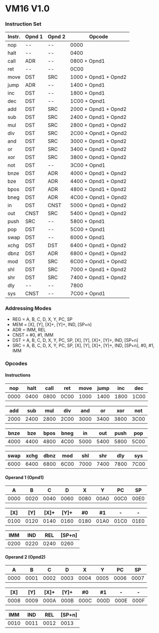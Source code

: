 # VM16 V1.0

### Instruction Set

| Instr. | Opnd 1 | Opnd 2 | Opcode               |
|--------|--------|--------|----------------------|
| nop    | --     | --     | 0000                 |
| halt   | --     | --     | 0400                 |
| call   | ADR    | --     | 0800 + Opnd1         |
| ret    | --     | --     | 0C00                 |
| move   | DST    | SRC    | 1000 + Opnd1 + Opnd2 |
| jump   | ADR    | --     | 1400 + Opnd1         |
| inc    | DST    | --     | 1800 + Opnd1         |
| dec    | DST    | --     | 1C00 + Opnd1         |
| add    | DST    | SRC    | 2000 + Opnd1 + Opnd2 |
| sub    | DST    | SRC    | 2400 + Opnd1 + Opnd2 |
| mul    | DST    | SRC    | 2800 + Opnd1 + Opnd2 |
| div    | DST    | SRC    | 2C00 + Opnd1 + Opnd2 |
| and    | DST    | SRC    | 3000 + Opnd1 + Opnd2 |
| or     | DST    | SRC    | 3400 + Opnd1 + Opnd2 |
| xor    | DST    | SRC    | 3800 + Opnd1 + Opnd2 |
| not    | DST    | --     | 3C00 + Opnd1         |
| bnze   | DST    | ADR    | 4000 + Opnd1 + Opnd2 |
| bze    | DST    | ADR    | 4400 + Opnd1 + Opnd2 |
| bpos   | DST    | ADR    | 4800 + Opnd1 + Opnd2 |
| bneg   | DST    | ADR    | 4C00 + Opnd1 + Opnd2 |
| in     | DST    | CNST   | 5000 + Opnd1 + Opnd2 |
| out    | CNST   | SRC    | 5400 + Opnd1 + Opnd2 |
| push   | SRC    | --     | 5800 + Opnd1         |
| pop    | DST    | --     | 5C00 + Opnd1         |
| swap   | DST    | --     | 6000 + Opnd1         |
| xchg   | DST    | DST    | 6400 + Opnd1 + Opnd2 |
| dbnz   | DST    | ADR    | 6800 + Opnd1 + Opnd2 |
| mod    | DST    | SRC    | 6C00 + Opnd1 + Opnd2 |
| shl    | DST    | SRC    | 7000 + Opnd1 + Opnd2 |
| shr    | DST    | SRC    | 7400 + Opnd1 + Opnd2 |
| dly    | --     | --     | 7800                 |
| sys    | CNST   | --     | 7C00 + Opnd1         |


### Addressing Modes

- REG = A, B, C, D, X, Y, PC, SP
- MEM = [X], [Y], [X]+, [Y]+, IND, [SP+n]
- ADR = IMM, REL
- CNST = #0, #1, IMM
- DST = A, B, C, D, X, Y, PC, SP, [X], [Y], [X]+, [Y]+, IND, [SP+n]
- SRC = A, B, C, D, X, Y, PC, SP, [X], [Y], [X]+, [Y]+, IND, [SP+n], #0, #1, IMM


### Opcodes

#### Instructions

| nop  | halt | call | ret  | move | jump | inc  | dec  |
|------|------|------|------|------|------|------|------|
| 0000 | 0400 | 0800 | 0C00 | 1000 | 1400 | 1800 | 1C00 |

| add  | sub  | mul  | div  | and  | or   | xor  | not  |
|------|------|------|------|------|------|------|------|
| 2000 | 2400 | 2800 | 2C00 | 3000 | 3400 | 3800 | 3C00 |

| bnze | bze  | bpos | bneg | in   | out  | push | pop  |
|------|------|------|------|------|------|------|------|
| 4000 | 4400 | 4800 | 4C00 | 5000 | 5400 | 5800 | 5C00 |

| swap | xchg | dbnz | mod  | shl  | shr  | dly  | sys  |
|------|------|------|------|------|------|------|------|
| 6000 | 6400 | 6800 | 6C00 | 7000 | 7400 | 7800 | 7C00 |

#### Operand 1 (Opnd1)

| A    | B    | C    | D    | X    | Y    | PC   | SP   |
|------|------|------|------|------|------|------|------|
| 0000 | 0020 | 0040 | 0060 | 0080 | 00A0 | 00C0 | 00E0 |

| [X]  | [Y]  | [X]+ | [Y]+ | #0   | #1   | -    | -    |
|------|------|------|------|------|------|------|------|
| 0100 | 0120 | 0140 | 0160 | 0180 | 01A0 | 01C0 | 01E0 |

| IMM  | IND  | REL  |[SP+n]|
|------|------|------|------|
| 0200 | 0220 | 0240 | 0260 |

#### Operand 2 (Opnd2)

| A    | B    | C    | D    | X    | Y    | PC   | SP   |
|------|------|------|------|------|------|------|------|
| 0000 | 0001 | 0002 | 0003 | 0004 | 0005 | 0006 | 0007 |

| [X]  | [Y]  | [X]+ | [Y]+ | #0   | #1   | -    | -    |
|------|------|------|------|------|------|------|------|
| 0008 | 0009 | 000A | 000B | 000C | 000D | 000E | 000F |

| IMM  | IND  | REL  |[SP+n]|
|------|------|------|------|
| 0010 | 0011 | 0012 | 0013 |


